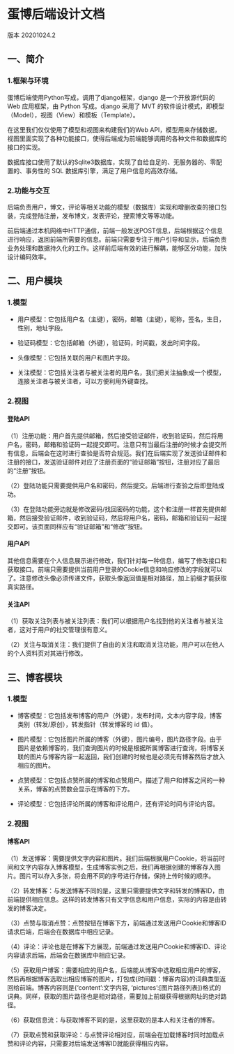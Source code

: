 # 蛋博后端设计文档

版本 20201024.2

## 一、简介

### 1.框架与环境

蛋博后端使用Python写成，调用了django框架，django 是一个开放源代码的 Web 应用框架，由 Python 写成。django 采用了 MVT 的软件设计模式，即模型（Model），视图（View）和模板（Template）。

在这里我们仅仅使用了模型和视图来构建我们的Web API，模型用来存储数据，视图里面实现了各种功能接口，使得后端成为前端能够调用的各种文件和数据库的接口的实现。

数据库接口使用了默认的Sqlite3数据库，实现了自给自足的、无服务器的、零配置的、事务性的 SQL 数据库引擎，满足了用户信息的高效存储。

### 2.功能与交互

后端负责用户，博文，评论等相关功能的模型（数据库）实现和增删改查的接口包装，完成登陆注册，发布博文，发表评论，搜索博文等等功能。

前后端通过本机网络中HTTP通信，前端一般发送POST信息，后端根据这个信息进行响应，返回前端所需要的信息。前端只需要专注于用户引导和显示，后端负责业务处理和数据持久化的工作。这样前后端有效的进行解耦，能够区分功能，加快设计编码效率。

## 二、用户模块

### 1.模型

* 用户模型：它包括用户名（主键），密码，邮箱（主键），昵称，签名，生日，性别，地址字段。

* 验证码模型：它包括邮箱（外键），验证码，时间戳，发出时间字段。

* 头像模型：它包括关联的用户和图片字段。
* 关注模型：它包括关注者与被关注者的用户名，我们把关注抽象成一个模型，连接关注者与被关注者，可以方便利用外键查找。

### 2.视图

#### 登陆API

（1）注册功能：用户首先提供邮箱，然后接受验证邮件，收到验证码，然后将用户名，密码，邮箱和验证码一起提交即可。注意只有当最后注册的时候才会提交所有信息，后端会在这时进行查验是否符合规范。我们在后端实现了发送验证邮件和注册的接口，发送验证邮件对应了注册页面的“验证邮箱”按钮，注册对应了最后的“注册”按钮。

（2）登陆功能只需要提供用户名和密码，然后提交。后端进行查验之后即登陆成功。

（3）在登陆功能旁边就是修改密码/找回密码的功能，这个和注册一样首先提供邮箱，然后接受验证邮件，收到验证码，然后将用户名，密码，邮箱和验证码一起提交即可。该页面同样应有“验证邮箱”和“修改”按钮。

#### 用户API

其他信息需要在个人信息展示进行修改，我们针对每一种信息，编写了修改接口和获取接口。前端只需要提供当前用户登录的Cookie信息和响应修改的字段就可以了。注意修改头像必须传递文件，获取头像返回值是相对路径，加上前缀才能获取真实路径。

#### 关注API

（1）获取关注列表与被关注列表：我们可以根据用户名找到他的关注者与被关注者，这对于用户的社交管理很有意义。

（2）关注与取消关注：我们提供了自由的关注和取消关注功能，用户可以在他人的个人资料页对其进行修改。

## 三、博客模块

### 1.模型

* 博客模型：它包括发布博客的用户（外键），发布时间，文本内容字段，博客类别（转发/原创），转发指针（转发博客的 id 值）。

* 图片模型：它包括图片所属的博客（外键），图片编号，图片路径字段。由于图片是依赖博客的，我们查询图片的时候是根据所属博客进行查询，将博客关联的图片与博客内容一起返回，我们创建的时候也是必须先有博客然后才放入相应的图片。

* 点赞模型：它包括点赞所属的博客和点赞用户。描述了用户和博客之间的一种关系，博客的点赞数会显示在博客的下方。
* 评论模型：它包括评论所属的博客和评论用户，还有评论时间与评论内容。

### 2.视图

#### 博客API

（1）发送博客：需要提供文字内容和图片。我们后端根据用户Cookie，将当前时间和文字内容存入博客模型，生成博客实例之后，我们再根据创建的博客存入图片。图片可以存入多张，将会用不同的序号进行存储，保持上传时候的顺序。

（2）转发博客：与发送博客不同的是，这里只需要提供文字和转发的博客ID，由前端提供相应信息。这样的转发博客只有文字信息和用户信息，实际的内容是由转发的博客决定。

（3）点赞与取消点赞：点赞按钮在博客下方，前端通过发送用户Cookie和博客ID请求后端，后端会在数据库中相应记录。

（4）评论：评论也是在博客下方展现，前端通过发送用户Cookie和博客ID、评论内容请求后端，后端会在数据库中相应记录。

（5）获取用户博客：需要相应的用户名，后端能从博客中选取相应用户的博客，然后再根据博客选取出相应博客的图片，打包成{时间戳：博客内容}的词典类型返回给前端。博客内容则是{‘content’:文字内容, ‘pictures’:[图片路径列表]}格式的词典。同样，获取的图片路径也是相对路径，需要加上前缀获得根据网址的绝对路径。

（6）获取信息流：与获取博客不同的是，这里获取的是本人和关注者的博客。

（7）获取点赞和获取评论：与点赞评论相对应，前端会在加载博客时同时加载点赞和评论内容，只需要对后端发送博客ID就能获得相应内容。